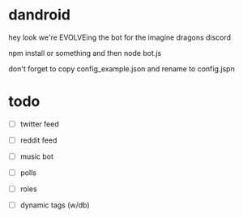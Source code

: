 # dandroid
hey look we're EVOLVEing the bot for the imagine dragons discord

npm install or something and then node bot.js 

don't forget to copy config_example.json and rename to config.jspn

# todo
- [ ] twitter feed
- [ ] reddit feed
- [ ] music bot
- [ ] polls
- [ ] roles
- [ ] dynamic tags (w/db)

